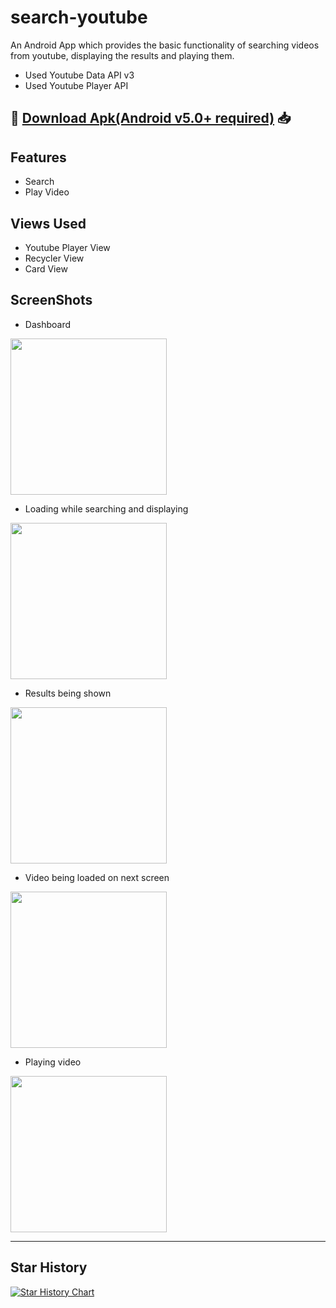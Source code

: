# search-youtube
An Android App which provides the basic functionality of searching videos from youtube, displaying the results and playing them.

- Used Youtube Data API v3
- Used Youtube Player API 

## 🔗 [Download Apk(Android v5.0+ required)](https://github.com/abhi5658/search-youtube/raw/master/Search%20Youtube.apk) 📥

## Features
- Search
- Play Video

## Views Used
- Youtube Player View
- Recycler View
- Card View

## ScreenShots

- Dashboard

<img src="https://github.com/abhi5658/search-youtube/raw/master/screenshots/dashboard.png" width="250">

- Loading while searching and displaying

<img src="https://github.com/abhi5658/search-youtube/raw/master/screenshots/loading.png" width="250">

- Results being shown

<img src="https://github.com/abhi5658/search-youtube/raw/master/screenshots/results.png" width="250">

- Video being loaded on next screen

<img src="https://github.com/abhi5658/search-youtube/raw/master/screenshots/loadingVideo.png" width="250">

- Playing video

<img src="https://github.com/abhi5658/search-youtube/raw/master/screenshots/playingVideo.png" width="250">


____
## Star History

[![Star History Chart](https://api.star-history.com/svg?repos=abhi5658/search-youtube&type=Date)](https://star-history.com/#abhi5658/search-youtube&Date)

